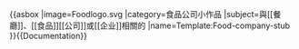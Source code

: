 {{asbox
|image=Foodlogo.svg
|category=食品公司小作品
|subject=與[[餐廳]]、[[食品]][[公司]]或[[企业]]相關的
|name=Template:Food-company-stub
}}<noinclude>{{Documentation}}</noinclude>